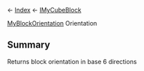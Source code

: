 ← [Index](Api-Index) ← [IMyCubeBlock](VRage.Game.ModAPI.Ingame.IMyCubeBlock)

[MyBlockOrientation](VRageMath.MyBlockOrientation) Orientation

## Summary

Returns block orientation in base 6 directions

